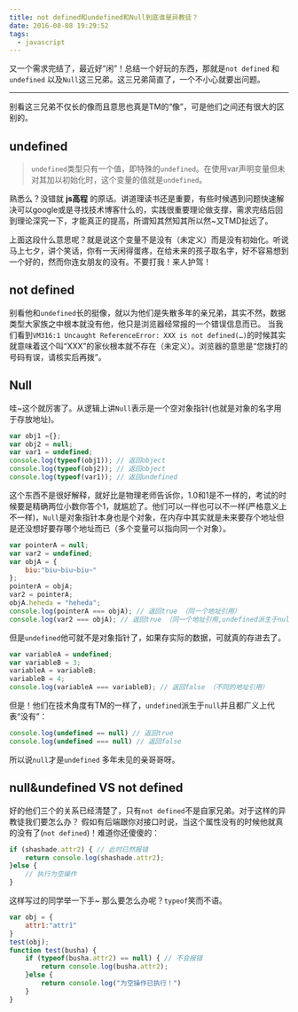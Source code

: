 ```yaml
---
title: not defined和undefined和Null到底谁是异教徒？
date: 2016-08-08 19:29:52
tags: 
  - javascript
---
```


又一个需求完结了，最近好“闲”！总结一个好玩的东西，那就是`not defined` 和 `undefined` 以及`Null`这三兄弟。这三兄弟简直了，一个不小心就要出问题。

---

别看这三兄弟不仅长的像而且意思也真是TM的“像”，可是他们之间还有很大的区别的。

## undefined
> `undefined`类型只有一个值，即特殊的`undefined`。在使用var声明变量但未对其加以初始化时，这个变量的值就是`undefined`。

熟悉么？没错就 **js高程** 的原话。讲道理读书还是重要，有些时候遇到问题快速解决可以google或是寻找技术博客什么的，实践很重要理论做支撑，需求完结后回到理论深究一下，才能真正的提高，所谓知其然知其所以然~又TMD扯远了。

上面这段什么意思呢？就是说这个变量不是没有（未定义）而是没有初始化。听说马上七夕，讲个笑话，你有一天闲得蛋疼，在给未来的孩子取名字，好不容易想到一个好的，然而你连女朋友的没有。不要打我！来人护驾！

## not defined
别看他和`undefined`长的挺像，就以为他们是失散多年的亲兄弟，其实不然，数据类型大家族之中根本就没有他，他只是浏览器经常报的一个错误信息而已。
当我们看到`VM316:1 Uncaught ReferenceError: XXX is not defined(…)`的时候其实就意味着这个叫“XXX”的家伙根本就不存在（未定义）。浏览器的意思是“您拨打的号码有误，请核实后再拨”。

## Null
哇~这个就厉害了。从逻辑上讲`Null`表示是一个空对象指针(也就是对象的名字用于存放地址)。
``` js
var obj1 ={};
var obj2 = null;
var var1 = undefined;
console.log(typeof(obj1)); // 返回object
console.log(typeof(obj2)); // 返回object
console.log(typeof(var1)); // 返回undefined
```
这个东西不是很好解释，就好比是物理老师告诉你，1.0和1是不一样的，考试的时候要是精确两位小数你答个1，就尴尬了。他们可以一样也可以不一样(严格意义上不一样)，`Null`是对象指针本身也是个对象，在内存中其实就是未来要存个地址但是还没想好要存哪个地址而已（多个变量可以指向同一个对象）。
``` js
var pointerA = null;
var var2 = undefined;
var objA = {
    biu:"biu~biu~biu~"
};
pointerA = objA;
var2 = pointerA;
objA.heheda = "heheda";
console.log(pointerA === objA); // 返回true （同一个地址引用）
console.log(var2 === objA); // 返回true （同一个地址引用,undefined派生于null）
```
但是`undefined`他可就不是对象指针了，如果存实际的数据，可就真的存进去了。
``` js
var variableA = undefined;
var variableB = 3;
variableA = variableB;
variableB = 4;
console.log(variableA === variableB); // 返回false （不同的地址引用）
```
但是！他们在技术角度有TM的一样了，`undefined`派生于`null`并且都广义上代表“没有”：
``` js
console.log(undefined == null) // 返回true
console.log(undefined === null) // 返回false
```
所以说`null`才是`undefined` 多年未见的亲哥哥呀。

## null&undefined VS not defined
好的他们三个的关系已经清楚了，只有`not defined`不是自家兄弟。对于这样的异教徒我们要怎么办？
假如有后端跟你对接口时说，当这个属性没有的时候他就真的没有了(`not defined`)！难道你还傻傻的：
``` js
if (shashade.attr2) { // 此时已然报错
    return console.log(shashade.attr2);
}else {
    // 执行为空操作
}
```
这样写过的同学举一下手~
那么要怎么办呢？`typeof`笑而不语。
``` js
var obj = {
    attr1:"attr1"
}
test(obj);
function test(busha) {
    if (typeof(busha.attr2) == null) { // 不会报错
        return console.log(busha.attr2);
    }else {
        return console.log("为空操作已执行！")
    }
}
```